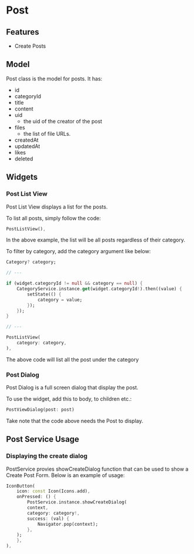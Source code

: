 # Post

## Features

- Create Posts

## Model

Post class is the model for posts.
It has:

- id
- categoryId
- title
- content
- uid
  - the uid of the creator of the post
- files
  - the list of file URLs.
- createdAt
- updatedAt
- likes
- deleted

## Widgets

### Post List View

Post List View displays a list for the posts.

To list all posts, simply follow the code:

```dart
PostListView(),
```

In the above example, the list will be all posts regardless of their category.

To filter by category, add the category argument like below:

```dart
Category? category;

// ---

if (widget.categoryId != null && category == null) {
    CategoryService.instance.get(widget.categoryId!).then((value) {
        setState(() {
            category = value;
        });
    });
}

// ---

PostListView(
    category: category,
),
```

The above code will list all the post under the category

### Post Dialog

Post Dialog is a full screen dialog that display the post.

To use the widget, add this to body, to children etc.:

```dart
PostViewDialog(post: post)
```

Take note that the code above needs the Post to display.

## Post Service Usage

### Displaying the create dialog

PostService provies showCreateDialog function that can be used to show a Create Post Form. Below is an example of usage:

```dart
IconButton(
    icon: const Icon(Icons.add),
    onPressed: () {
        PostService.instance.showCreateDialog(
        context,
        category: category!,
        success: (val) {
            Navigator.pop(context);
        },
    );
    },
),
```
